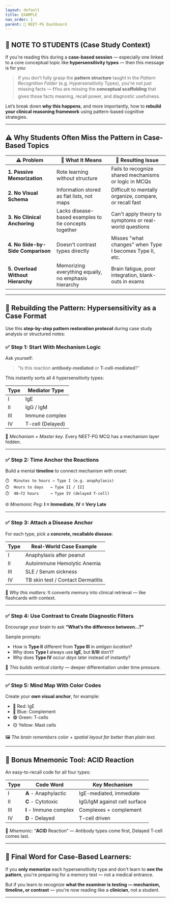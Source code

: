 ```yaml
---
layout: default
title: EXAMPLE
nav_order: 1
parent: 🧠 NEET-PG Dashboard
---
```


## 📌 **NOTE TO STUDENTS (Case Study Context)**

If you're reading this during a **case-based session** — especially one linked to a core conceptual topic like **hypersensitivity types** — then this message is for you:

> If you don’t fully grasp the **pattern structure** taught in the *Pattern Recognition Folder* (e.g. Hypersensitivity Types), you're not just missing facts —
> ❗️You are missing the **conceptual scaffolding** that gives those facts meaning, recall power, and diagnostic usefulness.

Let’s break down **why this happens**, and more importantly, how to **rebuild your clinical reasoning framework** using pattern-based cognitive strategies.

---

## ⚠️ Why Students Often Miss the Pattern in Case-Based Topics

| ⚠️ **Problem**                    | 🧠 **What It Means**                                  | 🔄 **Resulting Issue**                                  |
| --------------------------------- | ----------------------------------------------------- | ------------------------------------------------------- |
| **1. Passive Memorization**       | Rote learning without structure                       | Fails to recognize shared mechanisms or logic in MCQs   |
| **2. No Visual Schema**           | Information stored as flat lists, not maps            | Difficult to mentally organize, compare, or recall fast |
| **3. No Clinical Anchoring**      | Lacks disease-based examples to tie concepts together | Can't apply theory to symptoms or real-world questions  |
| **4. No Side-by-Side Comparison** | Doesn't contrast types directly                       | Misses "what changes" when Type I becomes Type II, etc. |
| **5. Overload Without Hierarchy** | Memorizing everything equally, no emphasis hierarchy  | Brain fatigue, poor integration, blank-outs in exams    |

---

## 🔧 **Rebuilding the Pattern: Hypersensitivity as a Case Format**

Use this **step-by-step pattern restoration protocol** during case study analysis or structured notes:

### ✅ Step 1: **Start With Mechanism Logic**

Ask yourself:

> “Is this reaction **antibody-mediated** or **T-cell-mediated**?”

This instantly sorts all 4 hypersensitivity types:

| Type | Mediator Type    |
| ---- | ---------------- |
| I    | IgE              |
| II   | IgG / IgM        |
| III  | Immune complex   |
| IV   | T-cell (Delayed) |

🧠 *Mechanism = Master key*. Every NEET-PG MCQ has a mechanism layer hidden.

---

### ✅ Step 2: **Time Anchor the Reactions**

Build a mental **timeline** to connect mechanism with onset:

```
⏱️  Minutes to hours → Type I (e.g. anaphylaxis)  
⏱️  Hours to days   → Type II / III  
⏱️  48–72 hours     → Type IV (delayed T-cell)
```

🌐 *Mnemonic Peg:* **I = Immediate**, **IV = Very Late**

---

### ✅ Step 3: **Attach a Disease Anchor**

For each type, pick a **concrete, recallable disease**:

| Type | Real-World Case Example           |
| ---- | --------------------------------- |
| I    | Anaphylaxis after peanut          |
| II   | Autoimmune Hemolytic Anemia       |
| III  | SLE / Serum sickness              |
| IV   | TB skin test / Contact Dermatitis |

🔖 *Why this matters:* It converts memory into clinical retrieval — like flashcards with context.

---

### ✅ Step 4: **Use Contrast to Create Diagnostic Filters**

Encourage your brain to ask **“What’s the difference between...?”**

Sample prompts:

* How is **Type II** different from **Type III** in *antigen location*?
* Why does **Type I** always use **IgE**, but **II/III** don’t?
* Why does **Type IV** occur *days* later instead of instantly?

🧠 *This builds vertical clarity* — deeper differentiation under time pressure.

---

### ✅ Step 5: **Mind Map With Color Codes**

Create your **own visual anchor**, for example:

* 🔴 Red: IgE
* 🔵 Blue: Complement
* 🟢 Green: T-cells
* 🟡 Yellow: Mast cells

🖼️ *The brain remembers color + spatial layout far better than plain text.*

---

## 🧩 Bonus Mnemonic Tool: **ACID Reaction**

An easy-to-recall code for all four types:

| Type | Code Word              | Key Mechanism                |
| ---- | ---------------------- | ---------------------------- |
| I    | **A** - Anaphylactic   | IgE-mediated, immediate      |
| II   | **C** - Cytotoxic      | IgG/IgM against cell surface |
| III  | **I** - Immune complex | Complexes + complement       |
| IV   | **D** - Delayed        | T-cell driven                |

📌 *Mnemonic:* “**ACID** Reaction” — Antibody types come first, Delayed T-cell comes last.

---

## 🔄 Final Word for Case-Based Learners:

If you **only memorize** each hypersensitivity type and don't learn to **see the pattern**, you're preparing for a memory test — not a medical entrance.

But if you learn to recognize **what the examiner is testing — mechanism, timeline, or contrast** — you're now reading like a **clinician**, not a student.

---

